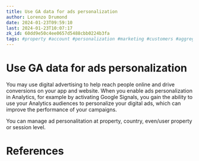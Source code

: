 ```yaml
---
title: Use GA data for ads personalization
author: Lorenzo Drumond
date: 2024-01-23T09:59:10
last: 2024-01-23T10:07:17
zk_id: 60dd9e50c4ee0657d5488cbb0224b3fa
tags: #property #account #personalization #marketing #customers #aggregated #privacy #website #reports #scope #sales #conditions #audience #valuable #data_stream #google #segment #time #dynamic #advertising #sequence #ga4 #mobile #models #static #data #tag #analytics
---
```



# Use GA data for ads personalization
You may use digital advertising to help reach people online and drive conversions on your app and website. When you enable ads personalization in Analytics, for example by activating Google Signals, you gain the ability to use your Analytics audiences to personalize your digital ads, which can improve the performance of your campaigns.

You can manage ad personalitation at property, country, even/user property or session level.

# References
